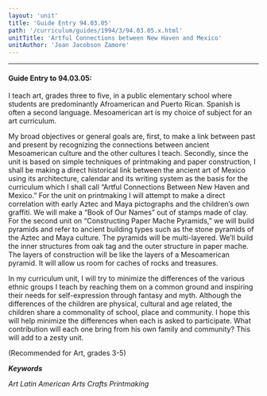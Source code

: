 ```yaml
---
layout: 'unit'
title: 'Guide Entry 94.03.05'
path: '/curriculum/guides/1994/3/94.03.05.x.html'
unitTitle: 'Artful Connections between New Haven and Mexico'
unitAuthor: 'Joan Jacobson Zamore'
---
```


<body>
<hr/>
 <h4>
  Guide Entry to 94.03.05:
 </h4>
 I teach art, grades three to five, in a public elementary school where students are predominantly Afroamerican and Puerto Rican. Spanish is often a second language. Mesoamerican art is my choice of subject for an art curriculum.
 <p>
  My broad objectives or general goals are, first, to make a link between past and present by recognizing the connections between ancient Mesoamerican culture and the other cultures I teach. Secondly, since the unit is based on simple techniques of printmaking and paper construction, I shall be making a direct historical link between the ancient art of Mexico using its architecture, calendar and its writing system as the basis for the curriculum which I shall call “Artful Connections Between New Haven and Mexico.” For the unit on printmaking I will attempt to make a direct correlation with early Aztec and Maya pictographs and the children’s own graffiti. We will make a “Book of Our Names” out of stamps made of clay. For the second unit on “Constructing Paper Mache Pyramids,” we will build pyramids and refer to ancient building types such as the stone pyramids of the Aztec and Maya culture. The pyramids will be multi-layered. We’ll build the inner structures from oak tag and the outer structure in paper mache. The layers of construction will be like the layers of a Mesoamerican pyramid. It will allow us room for caches of rocks and treasures.
 </p>
 <p>
  In my curriculum unit, I will try to minimize the differences of the various ethnic groups I teach by reaching them on a common ground and inspiring their needs for self-expression through fantasy and myth. Although the differences of the children are physical, cultural and age related, the children share a commonality of school, place and community. I hope this will help minimize the differences when each is asked to participate. What contribution will each one bring from his own family and community? This will add to a zesty unit.
 </p>
 <p>
  (Recommended for Art, grades 3-5)
 </p>
<p>
  <b>
   <i>
    Keywords
   </i>
  </b>
  <br/>
 </p>
 <p>
  <i>
   Art Latin American Arts Crafts Printmaking
  </i>
 </p>

</body>
